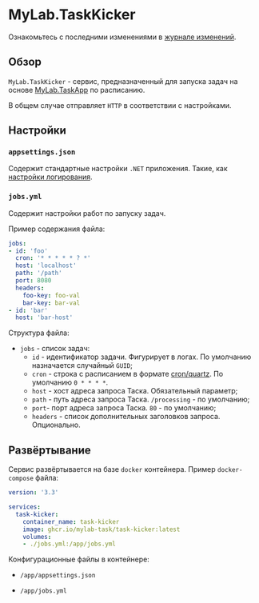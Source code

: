 # MyLab.TaskKicker

Ознакомьтесь с последними изменениями в [журнале изменений](./CHANGELOG.md).

## Обзор

`MyLab.TaskKicker` - сервис, предназначенный для запуска задач на основе [MyLab.TaskApp](https://github.com/mylab-task/task-app) по расписанию. 

В общем случае отправляет `HTTP` в соответствии с настройками.

 ## Настройки

### `appsettings.json`

Содержит стандартные настройки `.NET` приложения. Такие, как [настройки логирования](https://docs.microsoft.com/en-us/dotnet/core/extensions/logging?tabs=command-line#configure-logging).

### `jobs.yml`

Содержит настройки работ по запуску задач.

Пример содержания файла:

```yaml
jobs:
- id: 'foo'
  cron: '* * * * * ? *'
  host: 'localhost'
  path: '/path'
  port: 8080
  headers: 
    foo-key: foo-val
    bar-key: bar-val
- id: 'bar'
  host: 'bar-host'
```

Структура файла:

* `jobs` - список задач:
  * `id` - идентификатор задачи. Фигурирует в логах. По умолчанию назначается случайный `GUID`;
  * `cron` - строка с расписанием в формате [cron/quartz](https://www.freeformatter.com/cron-expression-generator-quartz.html). По умолчанию `0 * * * *`.
  * `host` - хост адреса запроса Таска. Обязательный параметр;
  * `path` - путь адреса запроса Таска. `/processing` - по умолчанию;
  * `port`- порт адреса запроса Таска. `80` - по умолчанию;
  * `headers` - список дополнительных заголовков запроса. Опционально.

## Развёртывание

Сервис развёртывается на базе `docker` контейнера. Пример `docker-compose` файла:

```yaml
version: '3.3'

services:
  task-kicker:
    container_name: task-kicker
    image: ghcr.io/mylab-task/task-kicker:latest
    volumes:
    - ./jobs.yml:/app/jobs.yml
```

Конфигурационные файлы в контейнере:

* `/app/appsettings.json`

* `/app/jobs.yml`
